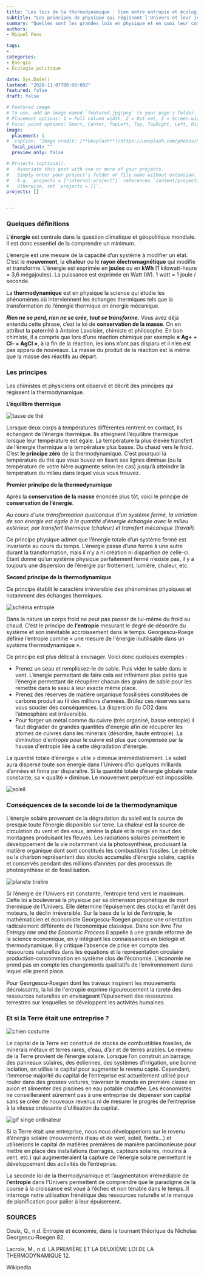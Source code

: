 ```yaml
---
title: 'Les lois de la thermodynamique : lien entre entropie et écologie'
subtitle: "Les principes de physique qui régissent l'Univers et leur intégration dans notre mode d'organisation."
summary: "Quelles sont les grandes lois en physique et en quoi leur compréhension est elle essentielle  l'écologie ?"
authors:
- Miquel Pons

tags:
- 
categories:
- Énergie
- Écologie politique 

date: Sys.Date()
lastmod: "2020-11-07T00:00:00Z"
featured: false
draft: false

# Featured image
# To use, add an image named `featured.jpg/png` to your page's folder.
# Placement options: 1 = Full column width, 2 = Out-set, 3 = Screen-width
# Focal point options: Smart, Center, TopLeft, Top, TopRight, Left, Right, BottomLeft, Bottom, BottomRight
image:
  placement: 1
#  caption: 'Image credit: [**Unsplash**](https://unsplash.com/photos/CpkOjOcXdUY)'
  focal_point: ""
  preview_only: false

# Projects (optional).
#   Associate this post with one or more of your projects.
#   Simply enter your project's folder or file name without extension.
#   E.g. `projects = ["internal-project"]` references `content/project/deep-learning/index.md`.
#   Otherwise, set `projects = []`.
projects: []


---
```


### Quelques définitions

L’**énergie** est centrale dans la question climatique et géopolitique mondiale. Il est donc essentiel de la comprendre un minimum. 

L’énergie est une mesure de la capacité d’un système à modifier un état. C’est le **mouvement**, la **chaleur** ou le **rayon électromagnétique** qui modifie et transforme. L’énergie est exprimée en **joules** ou en **kWh** (1 kilowatt-heure = 3,6 mégajoules). La puissance est exprimée en Watt (W). 1 watt = 1 joule / seconde.

La **thermodynamique** est en physique la science qui étudie les phénomènes où interviennent les échanges thermiques tels que la transformation de l’énergie thermique en énergie mécanique.

***Rien ne se perd, rien ne se crée, tout se transforme.***
Vous avez déjà entendu cette phrase, c’est la loi de **conservation de la masse**. On en attribut la paternité à Antoine Lavoisier, chimiste et philosophe. En bon chimiste, il a compris que lors d’une réaction chimique par exemple **« Ag+  +  Cl-  =  AgCl »**, à la fin de la réaction, les ions n’ont pas disparu et il n’en est pas apparu de nouveaux. La masse du produit de la réaction est la même que la masse des réactifs au départ. 

### Les principes

Les chimistes et physiciens ont observé et décrit des principes qui régissent la thermodynamique. 

**L’équilibre thermique**

<img class="fit-picture" 
    src="/media/thé.jpg"
    alt="tasse de thé"
    title=""> 

Lorsque deux corps à températures différentes rentrent en contact, ils échangent de l’énergie thermique. Ils atteignent l’équilibre thermique lorsque leur température est égale. La température la plus élevée transfert de l’énergie thermique a la température plus basse. Du chaud vers le froid.  C’est **le principe zéro** de la thermodynamique. C’est pourquoi la température du thé que vous buvez en lisant ses lignes diminue (ou la température de votre bière augmente selon les cas) jusqu’à atteindre la température du milieu dans lequel vous vous trouvez. 

**Premier principe de la thermodynamique**

Après la **conservation de la masse** énoncée plus tôt, voici le principe de **conservation de l’énergie**.   

*Au cours d'une transformation quelconque d'un système fermé, la variation de son énergie est égale à la quantité d'énergie échangée avec le milieu extérieur, par transfert thermique (chaleur) et transfert mécanique (travail).*  

Ce principe physique admet que l’énergie totale d’un système fermé est invariante au cours du temps. L’énergie passe d’une forme à une autre durant la transformation, mais il n’y a ni création ni disparition de celle-ci. Étant donné qu’un système physique parfaitement fermé n’existe pas, il y a toujours une dispersion de l’énergie par frottement, lumière, chaleur, etc.

**Second principe de la thermodynamique**

Ce principe établit le caractère irréversible des phénomènes physiques et notamment des échanges thermiques. 


<img class="fit-picture" 
    src="/media/schéma entropie.jpg"
    alt="schéma entropie"
    title=""> 
    
Dans la nature un corps froid ne peut pas passer de lui-même du froid au chaud. C’est le principe de **l’entropie** mesurant le degré de désordre du système et son inévitable accroissement dans le temps. Georgescu-Roege définie l’entropie comme « une mesure de l'énergie inutilisable dans un système thermodynamique ».

Ce principe est plus délicat à envisager. Voici donc quelques exemples :

- Prenez un seau et remplissez-le de sable. Puis vider le sable dans le vent. L’énergie permettant de faire cela est infiniment plus petite que l’énergie permettant de récupérer chacun des grains de sable pour les remettre dans le seau à leur exacte même place. 
- Prenez des réserves de matière organique fossilisées constituées de carbone produit au fil des millions d’années. Brûlez ces réserves sans vous soucier des conséquences. La dispersion du CO2 dans l’atmosphère est irréversible. 
- Pour forger un métal comme du cuivre (très organisé, basse entropie) il faut dégrader de grandes quantités d'énergie afin de récupérer les atomes de cuivres dans les minerais (désordre, haute entropie). La diminution d'entropie pour le cuivre est plus que compensée par la hausse d'entropie liée à cette dégradation d'énergie.

La quantité totale d’énergie « utile » diminue irrémédiablement. Le soleil aura dispersé toute son énergie dans l’Univers d’ici quelques milliards d’années et finira par disparaître. Si la quantité totale d’énergie globale reste constante, sa « qualité » diminue. Le mouvement perpétuel est impossible. 

<img class="fit-picture" 
    src="/media/soleil.jpg"
    alt="soleil"
    title="European Space Agency"> 


### Conséquences de la seconde loi de la thermodynamique

L’énergie solaire provenant de la dégradation du soleil est la source de presque toute l’énergie disponible sur terre. La chaleur est la source de circulation du vent et des eaux, amène la pluie et la neige en haut des montagnes produisant les fleuves. Les radiations solaires permettent le développement de la vie notamment via la photosynthèse, produisant la matière organique dont sont constitués les combustibles fossiles. Le pétrole ou le charbon représentent des stocks accumulés d’énergie solaire, captés et conservés pendant des millions d’années par des processus de photosynthèse et de fossilisation. 

<img class="fit-picture" 
    src="/media/cochon planete.jpg"
    alt="planete tirelire"
    title="John Lund - Getty"> 
    
Si l’énergie de l’Univers est constante, l’entropie tend vers le maximum.  Cette loi a bouleversé la physique par sa dimension prophétique de mort thermique de l’Univers. Elle détermine l’épuisement des stocks et l’arrêt des moteurs, le déclin irréversible. Sur la base de la loi de l’entropie, le mathématicien et économiste Georgescu-Roegen propose une orientation radicalement différente de l’économique classique. Dans son livre *The Entropy law and the Economic Process* il appelle à une grande réforme de la science économique, en y intégrant les connaissances en biologie et thermodynamique. Il y critique l’absence de prise en compte des ressources naturelles dans les équations et la représentation circulaire production-consommation en système clos de l’économie. L’économie ne prend pas en compte les changements qualitatifs de l’environnement dans lequel elle prend place. 

    
Pour Georgescu-Roegen dont les travaux inspirent les mouvements décroissants, la loi de l'entropie exprime rigoureusement la rareté des ressources naturelles en envisageant l’épuisement des ressources terrestres sur lesquelles se développent les activités humaines.


### Et si la Terre était une entreprise ?

<img class="fit-picture" 
    src="/media/chien business.jpg"
    alt="chien costume"
    title=""> 

Le capital de la Terre est constitué de stocks de combustibles fossiles, de minerais métaux et terres rares, d’eau, d’air et de terres arables. Le revenu de la Terre provient de l’énergie solaire.  Lorsque l’on construit un barrage, des panneaux solaires, des éoliennes, des systèmes d’irrigation, une bonne isolation, on utilise le capital pour augmenter le revenu capté. Cependant, l’immense majorité du capital de l’entreprise est actuellement utilisé pour rouler dans des grosses voitures, traverser le monde en première classe en avion et alimenter des piscines en eau potable chauffée. Les économistes ne conseilleraient sûrement pas à une entreprise de dépenser son capital sans se créer de nouveaux revenus ni de mesurer le progrès de l’entreprise à la vitesse croissante d’utilisation du capital. 

<img class="fit-picture" 
    src="/media/gif business singe.gif"
    alt="gif singe ordinateur"
    title=""> 

Si la Terre était une entreprise, nous nous développerions sur le revenu d’énergie solaire (mouvements d’eau et de vent, soleil, forêts...) et utiliserions le capital de matières premières de manière parcimonieuse pour mettre en place des installations (barrages, capteurs solaires, moulins à vent, etc.) qui augmenteraient la capture de l’énergie solaire permettant le développement des activités de l’entreprise. 

La seconde loi de la thermodynamique et l’augmentation irrémédiable de **l’entropie**  dans l’Univers permettent de comprendre que le paradigme de la course à la croissance est voué à l’échec et non tenable dans le temps. Il interroge notre utilisation frénétique des ressources naturelle et le manque de planification pour palier à leur épuisement. 


### SOURCES
Couix, Q., n.d. Entropie et économie, dans le tournant théorique de Nicholas Georgescu-Roegen 82.

Lacroix, M., n.d. LA PREMIÈRE ET LA DEUXIÈME LOI DE LA THERMODYNAMIQUE 12.

Wikipedia
